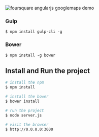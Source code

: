 ![foursquare angularjs googlemaps demo](https://raw.githubusercontent.com/ivanproskuryakov/foursquare-angularjs-googlemaps/master/readme/demo.png)


### Gulp
    $ npm install gulp-cli -g
### Bower
    $ npm install -g bower

## Install and Run the project

```bash
# install the npm
$ npm install

# install the bower
$ bower install

# run the project
$ node server.js

# visit the browser
$ http://0.0.0.0:3000
```

